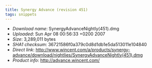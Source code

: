```yaml
---
title: Synergy Advance (revision 451)
tags: snippets
---
```


-   *Download name*: SynergyAdvanceNightly(451).dmg
-   *Uploaded*: Sun Apr 08 00:56:33 +0200 2007
-   *Size*: 3,289,011 bytes
-   *SHA1 checksum*: 36721586f0a379c0d8d1db1e5da513011e104840
-   *Direct link*: <http://www.wincent.com/a/products/synergy-advance/download/nightlies/SynergyAdvanceNightly(451).dmg>
-   *Product info*: <http://advance.wincent.com/>
